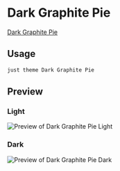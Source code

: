 # Dark Graphite Pie

[Dark Graphite Pie](#)

## Usage

```bash
just theme Dark Graphite Pie
```

## Preview

### Light

![Preview of Dark Graphite Pie Light](preview-light.png)

### Dark

![Preview of Dark Graphite Pie Dark](preview-dark.png)
